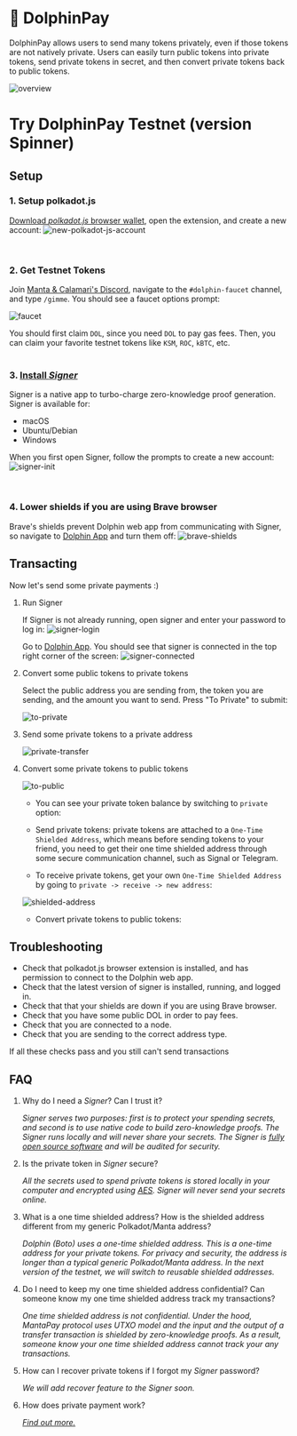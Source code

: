 # 🐬 DolphinPay

DolphinPay allows users to send many tokens privately, even if those tokens are not natively private. Users can easily turn public tokens into private tokens, send private tokens in secret, and then convert private tokens back to public tokens.

![overview](./private-payment/DolphinPay.svg)

# Try DolphinPay Testnet (version Spinner)
## Setup

### 1. Setup polkadot.js

[Download *polkadot.js* browser wallet](https://polkadot.js.org/extension/), open the extension, and create a new account:
   ![new-polkadot-js-account](./private-payment/new-polkadot-js-account.png)

<br>

### 2. Get Testnet Tokens

   Join [Manta & Calamari's Discord](https://t.co/5BacMMLSCW), navigate to the `#dolphin-faucet` channel, and type `/gimme`. You should see a faucet options prompt:

   ![faucet](./private-payment/faucet.png)

   You should first claim `DOL`, since you need `DOL` to pay gas fees. Then, you can claim your favorite testnet tokens like `KSM`, `ROC`, `kBTC`, etc.
<br>
<br>
### 3. [Install *Signer*](https://github.com/Manta-Network/manta-signer/releases/latest)

Signer is a native app to turbo-charge zero-knowledge proof generation. Signer is available for:
   * macOS
   * Ubuntu/Debian
   * Windows

   When you first open Signer, follow the prompts to create a new account:
   ![signer-init](./private-payment/signer-init.png)

<br>

### 4. Lower shields if you are using Brave browser
   Brave's shields prevent Dolphin web app from communicating with Signer, so navigate to [Dolphin App](https://app.dolphin.manta.network/) and turn them off:
   ![brave-shields](./private-payment/brave-shields.png)


## Transacting

Now let's send some private payments :)

1. Run Signer

   If Signer is not already running, open signer and enter your password to log in:
   ![signer-login](./private-payment/signer-login.png)

   Go to [Dolphin App](https://app.dolphin.manta.network/). You should see that signer is connected in the top right corner of the screen:
   ![signer-connected](./private-payment/signer-connected.png)



2. Convert some public tokens to private tokens

   Select the public address you are sending from, the token you are sending, and the amount you want to send. Press "To Private" to submit:

   ![to-private](./private-payment/to-private.png)

3. Send some private tokens to a private address

   ![private-transfer](./private-payment/private-transfer.png)

4. Convert some private tokens to public tokens

   ![to-public](./private-payment/to-public.png)


   * You can see your private token balance by switching to `private` option:


   * Send private tokens: private tokens are attached to a `One-Time Shielded Address`, which means before sending tokens to your friend, you need to get their one time shielded address through some secure communication channel, such as Signal or Telegram.

   * To receive private tokens, get your own `One-Time Shielded Address` by going to `private -> receive -> new address`:

   ![shielded-address](./private-payment/shielded-address.png)

   * Convert private tokens to public tokens:

## Troubleshooting
- Check that polkadot.js browser extension is installed, and has permission to connect to the Dolphin web app.
- Check that the latest version of signer is installed, running, and logged in.
- Check that that your shields are down if you are using Brave browser.
- Check that you have some public DOL in order to pay fees.
- Check that you are connected to a node.
- Check that you are sending to the correct address type.

If all these checks pass and you still can't send transactions

## FAQ

1. Why do I need a *Signer*? Can I trust it?

   _*Signer* serves two purposes: first is to protect your spending secrets, and second is to use native code to build zero-knowledge proofs. The *Signer* runs locally and will never share your secrets. The *Signer* is [fully open source software](https://github.com/Manta-Network/manta-signer) and will be audited for security._

2. Is the private token in *Signer* secure?

   _All the secrets used to spend private tokens is stored locally in your computer and encrypted using [AES](https://en.wikipedia.org/wiki/Advanced_Encryption_Standard). *Signer* will never send your secrets online._

3. What is a one time shielded address? How is the shielded address different from my generic Polkadot/Manta address?

   _Dolphin (Boto) uses a one-time shielded address. This is a one-time address for your private tokens. For privacy and security, the address is longer than a typical generic Polkadot/Manta address. In the next version of the testnet, we will switch to reusable shielded addresses._

4. Do I need to keep my one time shielded address confidential? Can someone know my one time shielded address track my transactions?

    _One time shielded address is not *confidential*. Under the hood, MantaPay protocol uses UTXO model and the input and the output of a transfer transaction is shielded by zero-knowledge proofs. As a result, someone know your one time shielded address cannot track your any transactions._

5. How can I recover private tokens if I forgot my *Signer* password?

   _We will add recover feature to the *Signer* soon._

6. How does private payment work?

   _[Find out more.](PrivatePayment.md)_
